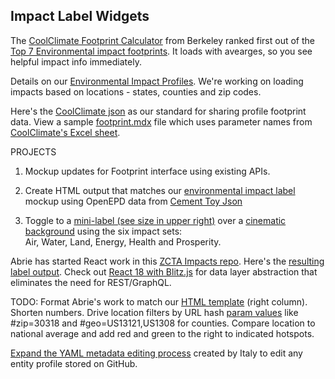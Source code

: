 ## Impact Label Widgets

<!--
<ol>
<li>
</li>
</ol>
-->

The [CoolClimate Footprint Calculator](https://coolclimate.org/calculator) from Berkeley ranked first out of the [Top 7 Environmental impact footprints](https://footprinthero.com/best-carbon-footprint-calculators).  It loads with avearges, so you see helpful impact info immediately.

Details on our [Environmental Impact Profiles](../../io/template/).  We're working on loading impacts based on locations - states, counties and zip codes.  

Here's the [CoolClimate json](https://github.com/localsite/engine-storybook/blob/master/public/static/json/coolclimate-family.json) as our standard for sharing profile footprint data. View a sample [footprint.mdx](../../localsite/impact/) file which uses parameter names from [CoolClimate's Excel sheet](https://api-central.berkeley.edu/api/11).

PROJECTS

1. Mockup updates for Footprint interface using existing APIs.  

2. Create HTML output that matches our [environmental impact label](../../io/template/) mockup using OpenEPD data from [Cement Toy Json](../template/feed/toy100.json)

3. Toggle to a <a href="../../apps/">mini-label (see size in upper right)</a> over a <a href="../../community/projects/#cinematic">cinematic background</a> using the six impact sets:  
Air, Water, Land, Energy, Health and Prosperity.

<!--
Here's a [blank starter for building TypeScript apps](https://stackblitz.com/edit/typescript) within [stackblitz.com](https://stackblitz.com)
-->

Abrie has started React work in this <a href="https://github.com/abrie/zctaimpacts">ZCTA Impacts repo</a>. Here's the <a href="https://zctaimpacts.abrie.dev/#zip=30318">resulting label output</a>. Check out [React 18 with Blitz.js](https://blitzjs.com) for data layer abstraction that eliminates the need for REST/GraphQL.

TODO: Format Abrie's work to match our [HTML template](../../io/template/) (right column). Shorten numbers. Drive location filters by URL hash [param values](../../localsite/) like #zip=30318 and #geo=US13121,US1308 for counties. Compare location to national average and add red and green to the right to indicated hotspots.



[Expand the YAML metadata editing process](../../community/projects/#profile-editor) created by Italy to edit any entity profile stored on GitHub.

<div style="display:none" class="local">

Our <a href="../../../apps/smm/">3.0 Mockup</a><br><br> 

<!--
<a href="https://www.figma.com/file/mVZUSQCMBsIMu9bp7Y8qsS/Impact-Footprint?node-id=0%3A1" target="fig">Contribute to Figma Mockup</a>
-->

</div>




